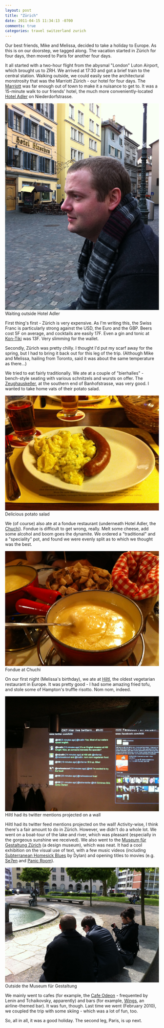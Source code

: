 ```yaml
---
layout: post
title: "Zürich"
date: 2011-04-15 11:34:13 -0700
comments: true
categories: travel switzerland zurich
---
```


Our best friends, Mike and Melissa, decided to take a holiday to Europe. As this is on our doorstep, we tagged along. The vacation started in Zürich for four days, then moved to Paris for another four days.

It all started with a two-hour flight from the abysmal "London" Luton Airport, which brought us to ZRH. We arrived at 17:30 and got a brief train to the central station. Walking outside, we could easily see the architectural monstrosity that was the Marriott Zürich - our hotel for four days. The [Marriott](http://www.marriott.com/hotels/travel/zrhdt-zurich-marriott-hotel/) was far enough out of town to make it a nuisance to get to. It was a 15-minute walk to our friends' hotel, the much more conveniently-located [Hotel Adler](http://www.hotel-adler.ch/) on Niederdorfstrasse.

<div class="img">
  <img src="/images/zurich/waiting.jpg">
  <div class="alt">Waiting outside Hotel Adler</div>
</div>


First thing's first - Zürich is very expensive. As I'm writing this, the Swiss Franc is particularly strong against the USD, the Euro and the GBP. Beers cost 5F on average, and cocktails are easily 17F. Even a gin and tonic at [Kon-Tiki](http://www.spottedbylocals.com/zurich/kontiki-pub/) was 13F. Very slimming for the wallet.

Secondly, Zürich was pretty chilly. I thought I'd put my scarf away for the spring, but I had to bring it back out for this leg of the trip. (Although Mike and Melissa, hailing from Toronto, said it was about the same temperature as there...)

We tried to eat fairly traditionally. We ate at a couple of "bierhalles" - bench-style seating with various schnitzels and wursts on offer. The [Zeughauskeller](http://www.trymarket.ch/zeughauskeller/index.htm), at the southern end of Banhofstrasse, was very good. I wanted to take home vats of their potato salad.

<div class="img">
  <img src="/images/zurich/potato-salad.jpg">
  <div class="alt">Delicious potato salad</div>
</div>


We (of course) also ate at a fondue restaurant (underneath Hotel Adler, the [Chuchi](http://www.hotel-adler.ch/restaurant-swiss-chuchi/)). Fondue is difficult to get wrong, really. Melt some cheese, add some alcohol and boom goes the dynamite. We ordered a "traditional" and a "speciality" pot, and found we were evenly split as to which we thought was the best.

<div class="img">
  <img src="/images/zurich/fondue.jpg">
  <div class="alt">Fondue at Chuchi</div>
</div>


On our first night (Melissa's birthday), we ate at [Hiltl](http://www.hiltl.ch/), the oldest vegetarian restaurant in Europe. It was pretty good - I had some amazing fried tofu, and stole some of Hampton's truffle risotto. Nom nom, indeed.

<div class="img">
  <img src="/images/zurich/hiltl.jpg">
  <div class="alt">Hiltl had its twitter mentions projected on a wall</div>
</div>


Hiltl had its twitter feed mentions projected on the wall!
Activity-wise, I think there's a fair amount to do in Zürich. However, we didn't do a whole lot. We went on a boat-tour of the lake and river, which was pleasant (especially in the gorgeous sunshine we received). We also went to the [Museum für Gestaltung Zürich](http://www.museum-gestaltung.ch/) (a design museum), which was neat. It had a cool exhibition on the visual use of text, with a few music videos (including [Subterranean Homesick Blues](http://www.youtube.com/watch?v=-J4O2-nsFBA) by Dylan) and opening titles to movies (e.g. [Se7en](http://www.youtube.com/watch?v=SEZK7mJoPLY) and [Panic Room](http://www.youtube.com/watch?v=sqIclb4qsJI)).

<div class="img">
  <img src="/images/zurich/museum.jpg">
  <div class="alt">Outside the Museum für Gestaltung</div>
</div>


We mainly went to cafes (for example, the [Cafe Odeon](http://www.odeon.ch/) - frequented by Lenin and Tchaikovsky, apparently) and bars (for example, [Wings](http://www.wings-lounge.ch/), an airline-themed bar). It was fun, though. Last time we went (February 2010), we coupled the trip with some skiing - which was a lot of fun, too.

So, all in all, it was a good holiday. The second leg, Paris, is up next.